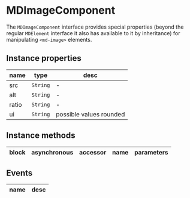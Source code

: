# MDImageComponent
The `MDImageComponent` interface provides special properties (beyond the regular `MDElement` interface it also has available to it by inheritance) for manipulating `<md-image>` elements.

## Instance properties

name|type|desc
---|---|---
src|`String`|-
alt|`String`|-
ratio|`String`|-
ui|`String`|possible values rounded

## Instance methods

block|asynchronous|accessor|name|parameters
---|---|---|---|---

## Events

name|desc
---|---
